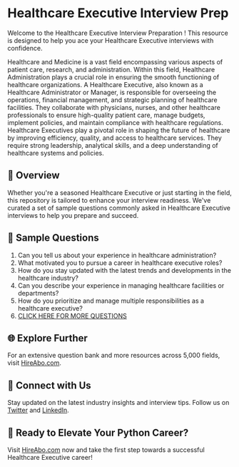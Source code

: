 # Healthcare Executive Interview Prep

Welcome to the Healthcare Executive Interview Preparation ! This resource is designed to help you ace your Healthcare Executive interviews with confidence.

Healthcare and Medicine is a vast field encompassing various aspects of patient care, research, and administration. Within this field, Healthcare Administration plays a crucial role in ensuring the smooth functioning of healthcare organizations. A Healthcare Executive, also known as a Healthcare Administrator or Manager, is responsible for overseeing the operations, financial management, and strategic planning of healthcare facilities. They collaborate with physicians, nurses, and other healthcare professionals to ensure high-quality patient care, manage budgets, implement policies, and maintain compliance with healthcare regulations. Healthcare Executives play a pivotal role in shaping the future of healthcare by improving efficiency, quality, and access to healthcare services. They require strong leadership, analytical skills, and a deep understanding of healthcare systems and policies.

## 🚀 Overview

Whether you're a seasoned Healthcare Executive or just starting in the field, this repository is tailored to enhance your interview readiness. We've curated a set of sample questions commonly asked in Healthcare Executive interviews to help you prepare and succeed.

## 📝 Sample Questions

1. Can you tell us about your experience in healthcare administration?
2. What motivated you to pursue a career in healthcare executive roles?
3. How do you stay updated with the latest trends and developments in the healthcare industry?
4. Can you describe your experience in managing healthcare facilities or departments?
5. How do you prioritize and manage multiple responsibilities as a healthcare executive?
6. [CLICK HERE FOR MORE QUESTIONS](https://hireabo.com/job/2_4_1/Healthcare%20Executive)

## 🌐 Explore Further

For an extensive question bank and more resources across 5,000 fields, visit [HireAbo.com](https://www.hireabo.com).

## 📱 Connect with Us

Stay updated on the latest industry insights and interview tips. Follow us on [Twitter](https://twitter.com/hireabo) and [LinkedIn](https://www.linkedin.com/in/hire-abo-3609972a8/).

## 🚀 Ready to Elevate Your Python Career?

Visit [HireAbo.com](https://www.hireabo.com) now and take the first step towards a successful Healthcare Executive career!